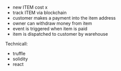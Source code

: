 - new ITEM cost x
- track ITEM via blockchain
- customer makes a payment into the item address
- owner can withdraw money from item
- event is triggered when item is paid
- item is dispatched to customer by warehouse

Technicall:
- truffle
- solidity
- react